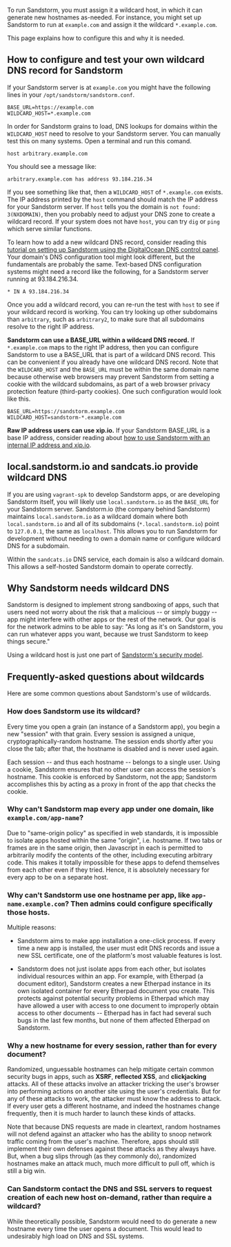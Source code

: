 To run Sandstorm, you must assign it a wildcard host, in which it can generate new hostnames
as-needed. For instance, you might set up Sandstorm to run at `example.com` and assign it the
wildcard `*.example.com`.

This page explains how to configure this and why it is needed.

## How to configure and test your own wildcard DNS record for Sandstorm

If your Sandstorm server is at `example.com` you might have the following lines in your
`/opt/sandstorm/sandstorm.conf`.

```
BASE_URL=https://example.com
WILDCARD_HOST=*.example.com
```

In order for Sandstorm grains to load, DNS lookups for domains within the `WILDCARD_HOST` need to
resolve to your Sandstorm server. You can manually test this on many systems. Open a terminal and
run this comand.

```
host arbitrary.example.com
```

You should see a message like:

```
arbitrary.example.com has address 93.184.216.34
```

If you see something like that, then a `WILDCARD_HOST` of `*.example.com` exists. The IP address
printed by the `host` command should match the IP address for your Sandstorm server. If `host` tells
you the domain is `not found: 3(NXDOMAIN)`, then you probably need to adjust your DNS zone to create
a wildcard record. If your system does not have `host`, you can try `dig` or `ping` which serve
similar functions.

To learn how to add a new wildcard DNS record, consider reading this [tutorial on setting up
Sandstorm using the DigitalOcean DNS control
panel](https://www.digitalocean.com/community/tutorials/how-to-install-sandstorm-on-ubuntu-14-04). Your
domain's DNS configuration tool might look different, but the fundamentals are probably the
same. Text-based DNS configuration systems might need a record like the following, for a Sandstorm
server running at 93.184.216.34.

```
* IN A 93.184.216.34
```

Once you add a wildcard record, you can re-run the test with `host` to see if your wildcard record
is working. You can try looking up other subdomains than `arbitrary`, such as `arbitrary2`, to make
sure that all subdomains resolve to the right IP address.

**Sandstorm can use a BASE_URL within a wildcard DNS record.** If `*.example.com` maps to the right
IP address, then you can configure Sandstorm to use a BASE_URL that is part of a wildcard DNS
record. This can be convenient if you already have one wildcard DNS record. Note that the
`WILDCARD_HOST` and the `BASE_URL` must be within the same domain name because otherwise web
browsers may prevent Sandstorm from setting a cookie with the wildcard subdomains, as part of a web
browser privacy protection feature (third-party cookies). One such configuration would look like
this.

```
BASE_URL=https://sandstorm.example.com
WILDCARD_HOST=sandstorm-*.example.com
```

**Raw IP address users can use xip.io.** If your Sandstorm BASE_URL is a base IP address, consider
reading about [how to use Sandstorm with an internal IP address and
xip.io](faq.md#how-do-i-use-sandstorm-with-an-internal-ip-address).

## local.sandstorm.io and sandcats.io provide wildcard DNS

If you are using `vagrant-spk` to develop Sandstorm apps, or are developing Sandstorm itself, you
will likely use `local.sandstorm.io` as the `BASE_URL` for your Sandstorm server. Sandstorm.io (the
company behind Sandstorm) maintains `local.sandstorm.io` as a wildcard domain where both
`local.sandstorm.io` and all of its subdomains (`*.local.sandstorm.io`) point to `127.0.0.1`, the
same as `localhost`. This allows you to run Sandstorm for development without needing to own a
domain name or configure wildcard DNS for a subdomain.

Within the `sandcats.io` DNS service, each domain is also a wildcard domain. This allows a
self-hosted Sandstorm domain to operate correctly.

## Why Sandstorm needs wildcard DNS

Sandstorm is designed to implement strong sandboxing of apps, such
that users need not worry about the risk that a malicious -- or simply
buggy -- app might interfere with other apps or the rest of the
network. Our goal is for the network admins to be able to say: "As
long as it's on Sandstorm, you can run whatever apps you want, because
we trust Sandstorm to keep things secure."

Using a wildcard host is just one part of [Sandstorm's security
model](../using/security-practices.md).

## Frequently-asked questions about wildcards

Here are some common questions about Sandstorm's use of wildcards.

### How does Sandstorm use its wildcard?

Every time you open a grain (an instance of a Sandstorm app), you
begin a new "session" with that grain. Every session is assigned a
unique, cryptographically-random hostname. The session ends shortly
after you close the tab; after that, the hostname is disabled and is
never used again.

Each session -- and thus each hostname -- belongs to a single
user. Using a cookie, Sandstorm ensures that no other user can access
the session's hostname. This cookie is enforced by Sandstorm, not the
app; Sandstorm accomplishes this by acting as a proxy in front of the
app that checks the cookie.

### Why can't Sandstorm map every app under one domain, like `example.com/app-name`?

Due to "same-origin policy" as specified in web standards, it is
impossible to isolate apps hosted within the same "origin",
i.e. hostname. If two tabs or frames are in the same origin, then
Javascript in each is permitted to arbitrarily modify the contents of
the other, including executing arbitrary code. This makes it totally
impossible for these apps to defend themselves from each other even if
they tried. Hence, it is absolutely necessary for every app to be on a
separate host.

### Why can't Sandstorm use one hostname per app, like `app-name.example.com`? Then admins could configure specifically those hosts.

Multiple reasons:

* Sandstorm aims to make app installation a one-click process. If
  every time a new app is installed, the user must edit DNS records
  and issue a new SSL certificate, one of the platform's most valuable
  features is lost.

* Sandstorm does not just isolate apps from each other, but isolates
  individual resources within an app. For example, with Etherpad (a
  document editor), Sandstorm creates a new Etherpad instance in its
  own isolated container for every Etherpad document you create. This
  protects against potential security problems in Etherpad which may
  have allowed a user with access to one document to improperly obtain
  access to other documents -- Etherpad has in fact had several such
  bugs in the last few months, but none of them affected Etherpad on
  Sandstorm.

### Why a new hostname for every session, rather than for every document?

Randomized, unguessable hostnames can help mitigate certain common
security bugs in apps, such as **XSRF**, **reflected XSS**, and
**clickjacking** attacks. All of these attacks involve an attacker
tricking the user's browser into performing actions on another site
using the user's credentials. But for any of these attacks to work,
the attacker must know the address to attack. If every user gets a
different hostname, and indeed the hostnames change frequently, then
it is much harder to launch these kinds of attacks.

Note that because DNS requests are made in cleartext, random hostnames
will not defend against an attacker who has the ability to snoop
network traffic coming from the user's machine. Therefore, apps should
still implement their own defenses against these attacks as they
always have. But, when a bug slips through (as they commonly do),
randomized hostnames make an attack much, much more difficult to pull
off, which is still a big win.

### Can Sandstorm contact the DNS and SSL servers to request creation of each new host on-demand, rather than require a wildcard?

While theoretically possible, Sandstorm would need to do generate a
new hostname every time the user opens a document. This would lead to
undesirably high load on DNS and SSL systems.
